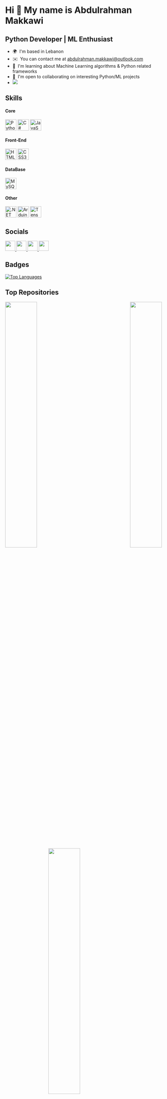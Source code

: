 Hi 👋 My name is Abdulrahman Makkawi
====================================

Python Developer | ML Enthusiast
--------------------------------

*   🌍  I'm based in Lebanon
*   ✉️  You can contact me at [abdulrahman.makkawi@outlook.com](mailto:abdulrahman.makkawi@outlook.com)
*   🧠  I'm learning about Machine Learning algorithms & Python related frameworks
*   🤝  I'm open to collaborating on interesting Python/ML projects
*   <a href="https://www.github.com/Abdulrahman-Makkawi" target="_blank" rel="noreferrer"><img
                  src="https://img.shields.io/github/followers/Abdulrahman-Makkawi?logo=github&style=for-the-badge&color=ffffff&labelColor=0f172a" /> </a>
                  
<h2> Skills </h2> 
<p align="left">
<h4>Core</h4><a href="https://www.python.org/" target="_blank" rel="noreferrer"><img src="https://raw.githubusercontent.com/danielcranney/readme-generator/main/public/icons/skills/python-colored.svg" width="36" height="36" alt="Python" /></a>  <a href="https://docs.microsoft.com/en-us/dotnet/csharp/" target="_blank" rel="noreferrer"><img src="https://raw.githubusercontent.com/danielcranney/readme-generator/main/public/icons/skills/csharp-colored.svg" width="36" height="36" alt="C#" /></a>  <a href="https://developer.mozilla.org/en-US/docs/Web/JavaScript" target="_blank" rel="noreferrer"><img src="https://raw.githubusercontent.com/danielcranney/readme-generator/main/public/icons/skills/javascript-colored.svg" width="36" height="36" alt="JavaScript" /></a> <h4> Front-End </h4> <a href="https://developer.mozilla.org/en-US/docs/Glossary/HTML5" target="_blank" rel="noreferrer"><img src="https://raw.githubusercontent.com/danielcranney/readme-generator/main/public/icons/skills/html5-colored.svg" width="36" height="36" alt="HTML5" /></a>  <a href="https://www.w3.org/TR/CSS/#css" target="_blank" rel="noreferrer"><img src="https://raw.githubusercontent.com/danielcranney/readme-generator/main/public/icons/skills/css3-colored.svg" width="36" height="36" alt="CSS3" /></a> <h4> DataBase </h4> <a href="https://www.mysql.com/" target="_blank" rel="noreferrer"><img src="https://raw.githubusercontent.com/danielcranney/readme-generator/main/public/icons/skills/mysql-colored.svg" width="36" height="36" alt="MySQL" /></a> <h4> Other </h4> <a href="https://dotnet.microsoft.com/en-us/" target="_blank" rel="noreferrer"><img src="https://raw.githubusercontent.com/danielcranney/readme-generator/main/public/icons/skills/dot-net-colored.svg" width="36" height="36" alt=".NET" /></a>  <a href="https://store.arduino.cc/?gclid=Cj0KCQjw2eilBhCCARIsAG0Pf8uueBifykWcsSS4LPESeGQfxGVKJYnzV7bz471XfknQJy_1VINVWM8aAkLtEALw_wcB" target="_blank" rel="noreferrer"><img src="https://raw.githubusercontent.com/danielcranney/readme-generator/main/public/icons/skills/arduino-colored.svg" width="36" height="36" alt="Arduino" /></a>  <a href="https://www.tensorflow.org/" target="_blank" rel="noreferrer"><img src="https://raw.githubusercontent.com/danielcranney/readme-generator/main/public/icons/skills/tensorflow-colored.svg" width="36" height="36" alt="TensorFlow" /></a>
                    </p>
                    
<h2> Socials </h2>
                  
<p align="left"> <a href="https://discord.com/users/AMakkawi_7#1964" target="_blank" rel="noreferrer"> <picture> <source media="(prefers-color-scheme: dark)" srcset="undefined" /> <source media="(prefers-color-scheme: light)" srcset="https://raw.githubusercontent.com/danielcranney/readme-generator/main/public/icons/socials/discord.svg" /> <img src="https://raw.githubusercontent.com/danielcranney/readme-generator/main/public/icons/socials/discord.svg" width="32" height="32" /> </picture> </a>   <a href="https://www.github.com/Abdulrahman-Makkawi" target="_blank" rel="noreferrer"> <picture> <source media="(prefers-color-scheme: dark)" srcset="https://raw.githubusercontent.com/danielcranney/readme-generator/main/public/icons/socials/github-dark.svg" /> <source media="(prefers-color-scheme: light)" srcset="https://raw.githubusercontent.com/danielcranney/readme-generator/main/public/icons/socials/github.svg" /> <img src="https://raw.githubusercontent.com/danielcranney/readme-generator/main/public/icons/socials/github.svg" width="32" height="32" /> </picture> </a>   <a href="http://www.instagram.com/abdelrahman_makkawi" target="_blank" rel="noreferrer"> <picture> <source media="(prefers-color-scheme: dark)" srcset="undefined" /> <source media="(prefers-color-scheme: light)" srcset="https://raw.githubusercontent.com/danielcranney/readme-generator/main/public/icons/socials/instagram.svg" /> <img src="https://raw.githubusercontent.com/danielcranney/readme-generator/main/public/icons/socials/instagram.svg" width="32" height="32" /> </picture> </a> <a href="https://www.linkedin.com/in/abdulrahman-makkawi" target="_blank" rel="noreferrer"> <picture> <source media="(prefers-color-scheme: dark)" srcset="https://raw.githubusercontent.com/danielcranney/readme-generator/main/public/icons/socials/linkedin-dark.svg" /> <source media="(prefers-color-scheme: light)" srcset="https://raw.githubusercontent.com/danielcranney/readme-generator/main/public/icons/socials/linkedin.svg" /> <img src="https://raw.githubusercontent.com/danielcranney/readme-generator/main/public/icons/socials/linkedin.svg" width="32" height="32" /> </picture> </a></p>

<h2> Badges </h2>

<a href="https://github.com/Abdulrahman-Makkawi" align="left"><img src="https://github-readme-stats.vercel.app/api/top-langs/?username=Abdulrahman-Makkawi&langs_count=9&title_color=0891b2&text_color=facc15&icon_color=ffffff&bg_color=0f172a&hide_border=true&locale=en&custom_title=Top%20%Languages" alt="Top Languages" /></a>

<h2>Top Repositories</h2>

<div width="100%" align="center"><a href="https://github.com/Abdulrahman-Makkawi/AI-Minesweeper" align="left"><img align="left" width="45%" src="https://github-readme-stats.vercel.app/api/pin/?username=Abdulrahman-Makkawi&repo=AI-Minesweeper&title_color=0891b2&text_color=facc15&icon_color=ffffff&bg_color=0f172a&hide_border=true&locale=en" /></a>  <a href="https://github.com/Abdulrahman-Makkawi/neuralnetworks-traffic" align="right"><img align="right" width="45%" src="https://github-readme-stats.vercel.app/api/pin/?username=Abdulrahman-Makkawi&repo=neuralnetworks-traffic&title_color=0891b2&text_color=facc15&icon_color=ffffff&bg_color=0f172a&hide_border=true&locale=en" /></a></div><br /><br /><br /><br /><br /><br /><br />

<br /><br /><br /><br /><br />

<div width="100%" align="center"><a href="https://github.com/Abdulrahman-Makkawi/nlp" align="left"><img align="center" width="45%" src="https://github-readme-stats.vercel.app/api/pin/?username=Abdulrahman-Makkawi&repo=nlp&title_color=0891b2&text_color=facc15&icon_color=ffffff&bg_color=0f172a&hide_border=true&locale=en" /></a></div>
